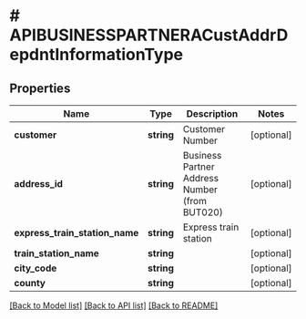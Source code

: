 # # APIBUSINESSPARTNERACustAddrDepdntInformationType

## Properties

Name | Type | Description | Notes
------------ | ------------- | ------------- | -------------
**customer** | **string** | Customer Number | [optional]
**address_id** | **string** | Business Partner Address Number (from BUT020) | [optional]
**express_train_station_name** | **string** | Express train station | [optional]
**train_station_name** | **string** |  | [optional]
**city_code** | **string** |  | [optional]
**county** | **string** |  | [optional]

[[Back to Model list]](../../README.md#models) [[Back to API list]](../../README.md#endpoints) [[Back to README]](../../README.md)

